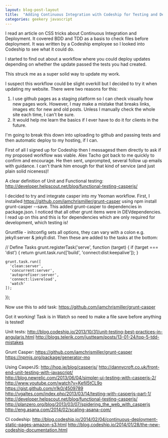 ```yaml
---
layout: blog-post-layout
title:  "Adding Continuous Integration with Codeship for Testing and Deployment."
categories: geekery javascript
---
```


I read an article on CSS tricks about Continuous Integration and Deployment. It covered BDD and TDD as a basis to check files before deployment. It was written by a Codeship employee so I looked into Codeship to see what it could do.

I started to find out about a workflow where you could deploy updates depending on whether the update passed the tests you had created.

This struck me as a super solid way to update my work.

I suspect this workflow could be slight overkill but I decided to try it when updating my website. There were two reasons for this:

1. I use github pages as a staging platform so I can check visually how new pages work. However, I may make a mistake that breaks links, images etc for new and old posts. Unless I manually check the whole site each time, I can't be sure.
2. It would help me learn the basics if I ever have to do it for clients in the future.

I'm going to break this down into uploading to github and passing tests and then automatic deploy to my hosting, if I can.



First of all I signed up for Codeship then I messagesd them directly to ask if my proposed workflow was viable. Alex Tacho got back to me quickly to confirm and encourage. He then sent, unprompted, several follow up emails with guidance. I can't thank him enough for that kind of service (and just plain solid niceness)!

A clear definition of Unit and Functional testing: http://developer.helpscout.net/blog/functional-testing-casperjs/





I decided to try and integrate casper into my Yeoman workflow. First, I installed https://github.com/iamchrismiller/grunt-casper using npm install grunt-casper --save. This added grunt-casper to dependencies in package.json. I noticed that all other grunt items were in DEVdependencies. I read up on this and this is for dependencies which are only required for development, which testing is! 

Gruntfile - initconfig sets all options, they can vary with a colon e.g. jekyll:server & jekyll:dist. Then these are added to the tasks at the bottom:

// Define Tasks
  grunt.registerTask('serve', function (target) {
    if (target === 'dist') {
      return grunt.task.run(['build', 'connect:dist:keepalive']);
    }

    grunt.task.run([
      'clean:server',
      'concurrent:server',
      'autoprefixer:server',
      'connect:livereload', 
      'watch'
    ]);
  }); 

  Now use this to add task: https://github.com/iamchrismiller/grunt-casper

  Got it working! Task is in Watch so need to make a file save before anything is tested!

  Unit tests:
    http://blog.codeship.io/2013/10/31/unit-testing-best-practices-in-angularjs.html
    http://blogs.telerik.com/justteam/posts/13-01-24/top-5-tdd-mistakes



Grunt Casper:
    https://github.com/iamchrismiller/grunt-casper
    https://npmjs.org/package/generator-mo


Using CasperJS:
    http://hop.ie/blog/casperjs/
    http://dannycroft.co.uk/front-end-unit-testing-with-javascript/
    http://blog.newrelic.com/2013/06/04/simpler-ui-testing-with-casperjs-2/
    http://www.youtube.com/watch?v=Kefil5tCL9o
    https://gist.github.com/n1k0/4509789
    http://vgaltes.com/index.php/2013/03/14/testing-with-casperjs-part-1/
    http://developer.helpscout.net/blog/functional-testing-casperjs/
    http://planzero.org/blog/2013/03/07/spidering_the_web_with_casperjs
    http://eng.asana.com/2014/02/scaling-asana-com/

CI codeship:
    http://blog.codeship.io/2014/02/04/continuous-deployment-static-pages-amazon-s3.html
    http://blog.codeship.io/2014/01/28/the-new-codeship-documentation.html